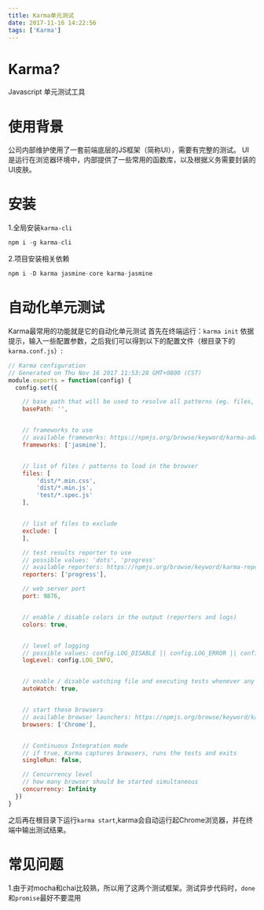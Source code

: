 ```yaml
---
title: Karma单元测试
date: 2017-11-16 14:22:56
tags: ['Karma']
---
```


# Karma?
Javascript 单元测试工具

# 使用背景
公司内部维护使用了一套前端底层的JS框架（简称UI），需要有完整的测试。
UI是运行在浏览器环境中，内部提供了一些常用的函数库，以及根据义务需要封装的UI皮肤。

# 安装
1.全局安装`karma-cli`
```js
npm i -g karma-cli
```

2.项目安装相关依赖
```js
npm i -D karma jasmine-core karma-jasmine
```

# 自动化单元测试
Karma最常用的功能就是它的自动化单元测试
首先在终端运行：`karma init`
依据提示，输入一些配置参数，之后我们可以得到以下的配置文件（根目录下的`karma.conf.js`）:
```js
// Karma configuration
// Generated on Thu Nov 16 2017 11:53:28 GMT+0800 (CST)
module.exports = function(config) {
  config.set({

    // base path that will be used to resolve all patterns (eg. files, exclude)
    basePath: '',


    // frameworks to use
    // available frameworks: https://npmjs.org/browse/keyword/karma-adapter
    frameworks: ['jasmine'],


    // list of files / patterns to load in the browser
    files: [
        'dist/*.min.css',
        'dist/*.min.js',
        'test/*.spec.js'
    ],


    // list of files to exclude
    exclude: [
    ],

    // test results reporter to use
    // possible values: 'dots', 'progress'
    // available reporters: https://npmjs.org/browse/keyword/karma-reporter
    reporters: ['progress'],

    // web server port
    port: 9876,


    // enable / disable colors in the output (reporters and logs)
    colors: true,


    // level of logging
    // possible values: config.LOG_DISABLE || config.LOG_ERROR || config.LOG_WARN || config.LOG_INFO || config.LOG_DEBUG
    logLevel: config.LOG_INFO,


    // enable / disable watching file and executing tests whenever any file changes
    autoWatch: true,


    // start these browsers
    // available browser launchers: https://npmjs.org/browse/keyword/karma-launcher
    browsers: ['Chrome'],


    // Continuous Integration mode
    // if true, Karma captures browsers, runs the tests and exits
    singleRun: false,

    // Concurrency level
    // how many browser should be started simultaneous
    concurrency: Infinity
  })
}


```

之后再在根目录下运行`karma start`,karma会自动运行起Chrome浏览器，并在终端中输出测试结果。

# 常见问题
1.由于对mocha和chai比较熟，所以用了这两个测试框架。测试异步代码时，`done`和`promise`最好不要混用
